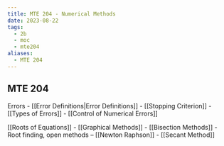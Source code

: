 ```yaml
---
title: MTE 204 - Numerical Methods
date: 2023-08-22
tags:
  - 2b
  - moc
  - mte204
aliases:
  - MTE 204
---
```

## MTE 204

Errors
	- [[Error Definitions|Error Definitions]]
	- [[Stopping Criterion]]
	- [[Types of Errors]]
	- [[Control of Numerical Errors]]

[[Roots of Equations]]
	- [[Graphical Methods]]
	- [[Bisection Methods]]
	- Root finding, open methods – [[Newton Raphson]]
	- [[Secant Method]]